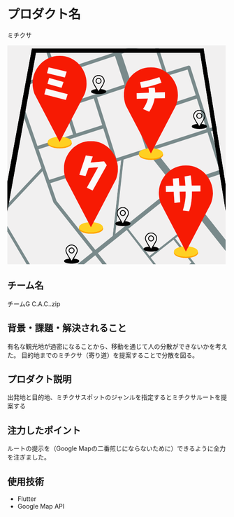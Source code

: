 # プロダクト名

ミチクサ

![プロダクト名](./mitikusa/assets/images/img_1.png)

## チーム名

チームG C.A.C..zip

## 背景・課題・解決されること

有名な観光地が過密になることから、移動を通じて人の分散ができないかを考えた。
目的地までのミチクサ（寄り道）を提案することで分散を図る。

## プロダクト説明

出発地と目的地、ミチクサスポットのジャンルを指定するとミチクサルートを提案する

## 注力したポイント

ルートの提示を（Google Mapの二番煎じにならないために）できるように全力を注ぎました。

## 使用技術

- Flutter
- Google Map API
